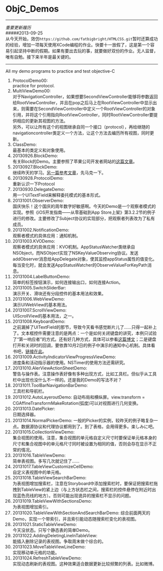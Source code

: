 ObjC_Demos
==========
***
*重要更新履历*   
#####2013-09-25   
    从今天开始，效仿`https://github.com/fatbigbright/HTMLCSS.git`暂时还算成功的经验，增加一项每天使用XCode编程的作业。快要十一放假了，这是第一个容易引起坚持中断的假期。如果有要出去玩的事，就要做好双份的作业。无人监督，唯有自勉。接下来半年是最关键的。
***

All my demo programs to practice and test objective-C

1. ProtocolDemo00:   
practice for protocol.
2. MultiViewDemo00:    
  对于NavigationController，如果想要SecondViewController能够将参数返回给RootViewController，并且在pop之后马上在RootViewController中显示出来，则需要在SecondViewController中定义一个RootViewController的对象引用，并将这个引用指向RootViewController，同时RootViewController要提供相应的更新其视图的方法。   
另外，可以让所有这个的视图继承自同一个接口（protocol），再给继随的navigationcontroller类定义一个方法，让这个方法去编历所有视图，同时更新。
3. ClassDemo:   
  最基本的类定义和对象使用。
4. 20130926.BlockDemo:   
  有关Block的Demo。主要参照了苹果公司开发者网站的[这篇文章](https://developer.apple.com/library/mac/documentation/Cocoa/Conceptual/ProgrammingWithObjectiveC/WorkingwithBlocks/WorkingwithBlocks.html#//apple_ref/doc/uid/TP40011210-CH8-SW1)。
5. 20130927.BlockDemo:   
  继续昨天的学习。[另一篇参考文章](https://developer.apple.com/library/mac/documentation/Cocoa/Conceptual/Blocks/Articles/bxVariables.html#//apple_ref/doc/uid/TP40007502-CH6-SW3)，先马克一下。
6. 20130928.ProtocolDemo:   
重新认识一下Protocol
7. 20130930.DelegateDemo:   
用一个UITextField来解释委托模式的基本形式。
8. 20131001.ObserverDemo:   
国庆快乐！这个国庆的周年数字好敏感啊。今天的Demo是一个观察者模式的实现。参照《iOS开发指南——从零基础到App Store上架》第3.2.2节的例子进行的修改。主要修改了Subject协议的实现部分，把观察者列表改为了私有成员。
9. 20131002.NotificationDemo:   
观察者模式的具体应用：通知机制。
10. 20131003.KVODemo:   
观察者模式的具体应用：KVO机制。AppStatusWatcher类继承自NSObject，而NSObject实现了NSKeyValueObserving协议。发送addObserver消息给AppDelegate对象，使其监控appStatus属性的值变化。每当变化时，就会发送AppStatusWatcher的ObserveValueForKeyPath消息。
11. 20131004.LabelButtonDemo:   
简单的标签按钮演示，如何连接输出口，如何连接Action。
12. 20131005.SwitchSliderBar:   
演示开关、滑块还有分段控件的基本用法和效果。
13. 20131006.WebViewDemo:   
演示UIWebView的基本用法。
14. 20131007.ScrollViewDemo:   
UIScrollView的基本用法，之一。
15. 20131008.KeyboardDemo:   
之前漏掉了UITextField的那节，导致今天看书感觉断片儿了……只得一起补上了。文本框控件需要注意的是两点：一个是如何关闭键盘的讲究，本例只试验了“第一响应者”的方式。还有好几种方式，具体可以参看[这篇博文](http://blog.csdn.net/mikixiyou/article/details/8547615)；二是键盘打开和关闭时的回调，要依靠10月2日的例子中演示的通知中心机制。具体看书吧，[链接在此](http://www.ituring.com.cn/article/34708)。
16. 20131009.ActivityIndicatorViewProgressViewDemo:   
进度条和活动指示器的使用。NSTimer的使用方法还需研究。
17. 20131010.AlerViewActionSheetDemo:   
警告与操作表。注意操作表好像有多种出现方式，比如工具栏。但似乎从工具栏中出现也没什么不一样的。还是我的Demo的写法不对？
18. 20131011.ToolBarNavigationBarDemo:   
工具栏和导航栏。
19. 20131012.AutoLayeroutDemo: 
自动布局和横纵屏。view.transform = CGAffineTransformMakeRotation(弧度)可以对视图进行几何变换。
20. 20131013.DatePicker:   
日期选择器。
21. 20131014.NormalPickerDemo: 
一般的Picker的实例，较昨天的例子略复杂一点。数据源协议和代理协议都用到了。到了表格，会用得更多。楽しみに吧。
22. 20131015.CollectionViewDemo:   
集合视图的使用。注意，集合视图的单元格自定义尺寸时要保证单元格本身的尺寸和集合视图中的单元格尺寸同时被设置为相同的值，否则会存在显示不正常的情况。
23. 20131016.TableViewDemo:   
简单表视图。多写几次就记住了……
24. 20131017.TableViewCustomizeCellDemo:   
自定义表视图中的单元格。
25. 20131018.TableViewSearchBarDemo:  
为表视图增加搜索栏，注意在Storyboard中添加搜索栏时，要保证把搜索栏拖拽到TableView的紧上边（与上方状态栏之间，搜索栏的控件悬停在附近时出现蓝色亮线的地方）。否则可能出现诡异的搜索栏不显示的问题。
26. 20131019.TableViewWithSectionsDemo:   
为表视图增加索引。
27. 20131020.TableViewWithSectionAndSearchBarDemo: 
综合前面两天的Demo，实现一个带索引，并且索引能动态随搜索栏变化的表视图。
28. 20131021.StaticTableViewDemo:   
今天没状态。只写个静态表的简单Demo。
29. 20131022.AddingDeletingLineInTableView:   
能插入删除记录的表视图。争取周末做个综合的。
30. 20131023.MoveTableViewLineDemo:   
实现移动单元格的功能。
31. 20131024.RefreshTableViewDemo:   
实现动态刷新的表视图。这种效果适合数据更新比较频繁的列表。比如微博。